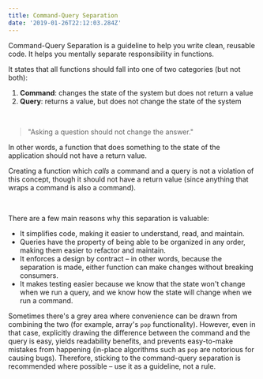 ```yaml
---
title: Command-Query Separation
date: '2019-01-26T22:12:03.284Z'
---
```


Command-Query Separation is a guideline to help you write clean, reusable code. It helps you mentally separate responsibility in functions.

It states that all functions should fall into one of two categories (but not both):

1. **Command**: changes the state of the system but does not return a value
2. **Query**: returns a value, but does not change the state of the system

&nbsp;

> "Asking a question should not change the answer."

In other words, a function that does something to the state of the application should not have a return value.

Creating a function which _calls_ a command and a query is not a violation of this concept, though it should not have a return value (since anything that wraps a command is also a command).

&nbsp;

There are a few main reasons why this separation is valuable:

- It simplifies code, making it easier to understand, read, and maintain.
- Queries have the property of being able to be organized in any order, making them easier to refactor and maintain.
- It enforces a design by contract – in other words, because the separation is made, either function can make changes without breaking consumers.
- It makes testing easier because we know that the state won't change when we run a query, and we know how the state will change when we run a command.

Sometimes there's a grey area where convenience can be drawn from combining the two (for example, array's `pop` functionality). However, even in that case, explicitly drawing the difference between the command and the query is easy, yields readability benefits, and prevents easy-to-make mistakes from happening (in-place algorithms such as `pop` are notorious for causing bugs). Therefore, sticking to the command-query separation is recommended where possible – use it as a guideline, not a rule.